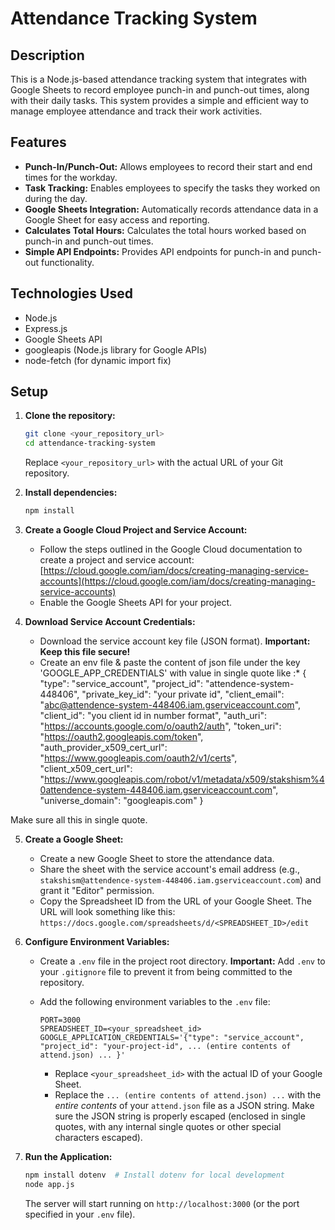 # Attendance Tracking System

## Description

This is a Node.js-based attendance tracking system that integrates with Google Sheets to record employee punch-in and punch-out times, along with their daily tasks. This system provides a simple and efficient way to manage employee attendance and track their work activities.

## Features

*   **Punch-In/Punch-Out:** Allows employees to record their start and end times for the workday.
*   **Task Tracking:** Enables employees to specify the tasks they worked on during the day.
*   **Google Sheets Integration:** Automatically records attendance data in a Google Sheet for easy access and reporting.
*   **Calculates Total Hours:**  Calculates the total hours worked based on punch-in and punch-out times.
*   **Simple API Endpoints:** Provides API endpoints for punch-in and punch-out functionality.

## Technologies Used

*   Node.js
*   Express.js
*   Google Sheets API
*   googleapis (Node.js library for Google APIs)
*   node-fetch (for dynamic import fix)

## Setup

1.  **Clone the repository:**

    ```bash
    git clone <your_repository_url>
    cd attendance-tracking-system
    ```

    Replace `<your_repository_url>` with the actual URL of your Git repository.

2.  **Install dependencies:**

    ```bash
    npm install
    ```

3.  **Create a Google Cloud Project and Service Account:**

    *   Follow the steps outlined in the Google Cloud documentation to create a project and service account: [https://cloud.google.com/iam/docs/creating-managing-service-accounts](https://cloud.google.com/iam/docs/creating-managing-service-accounts)
    *   Enable the Google Sheets API for your project.

4.  **Download Service Account Credentials:**

    *   Download the service account key file (JSON format).
    **Important: Keep this file secure!**
    * Create an env file & paste the content of json file under the key 'GOOGLE_APP_CREDENTIALS' with value in single quote like :*
      {
  "type": "service_account",
  "project_id": "attendence-system-448406",
  "private_key_id": "your private id",
  "client_email": "abc@attendence-system-448406.iam.gserviceaccount.com",
  "client_id": "you client id in number format",
  "auth_uri": "https://accounts.google.com/o/oauth2/auth",
  "token_uri": "https://oauth2.googleapis.com/token",
  "auth_provider_x509_cert_url": "https://www.googleapis.com/oauth2/v1/certs",
  "client_x509_cert_url": "https://www.googleapis.com/robot/v1/metadata/x509/stakshism%40attendence-system-448406.iam.gserviceaccount.com",
  "universe_domain": "googleapis.com"
}

Make sure all this in single quote.

      

5.  **Create a Google Sheet:**

    *   Create a new Google Sheet to store the attendance data.
    *   Share the sheet with the service account's email address (e.g., `stakshism@attendence-system-448406.iam.gserviceaccount.com`) and grant it "Editor" permission.
    *   Copy the Spreadsheet ID from the URL of your Google Sheet.  The URL will look something like this: `https://docs.google.com/spreadsheets/d/<SPREADSHEET_ID>/edit`

6.  **Configure Environment Variables:**

    *   Create a `.env` file in the project root directory.  **Important:**  Add `.env` to your `.gitignore` file to prevent it from being committed to the repository.
    *   Add the following environment variables to the `.env` file:

        ```
        PORT=3000
        SPREADSHEET_ID=<your_spreadsheet_id>
        GOOGLE_APPLICATION_CREDENTIALS='{"type": "service_account", "project_id": "your-project-id", ... (entire contents of attend.json) ... }'
        ```

        *   Replace `<your_spreadsheet_id>` with the actual ID of your Google Sheet.
        *   Replace the `... (entire contents of attend.json) ...` with the *entire contents* of your `attend.json` file as a JSON string.  Make sure the JSON string is properly escaped (enclosed in single quotes, with any internal single quotes or other special characters escaped).

7.  **Run the Application:**

    ```bash
    npm install dotenv  # Install dotenv for local development
    node app.js
    ```

    The server will start running on `http://localhost:3000` (or the port specified in your `.env` file).
